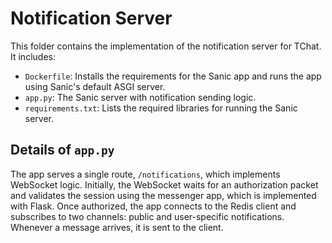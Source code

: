 # Notification Server

This folder contains the implementation of the notification server for TChat. It includes:

- `Dockerfile`: Installs the requirements for the Sanic app and runs the app using Sanic's default ASGI server.
- `app.py`: The Sanic server with notification sending logic.
- `requirements.txt`: Lists the required libraries for running the Sanic server.

## Details of `app.py`

The app serves a single route, `/notifications`, which implements WebSocket logic. Initially, the WebSocket waits for an authorization packet and validates the session using the messenger app, which is implemented with Flask. Once authorized, the app connects to the Redis client and subscribes to two channels: public and user-specific notifications. Whenever a message arrives, it is sent to the client.

